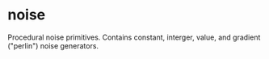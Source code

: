 noise
=====

Procedural noise primitives. Contains constant, interger, value, and gradient
("perlin") noise generators.
